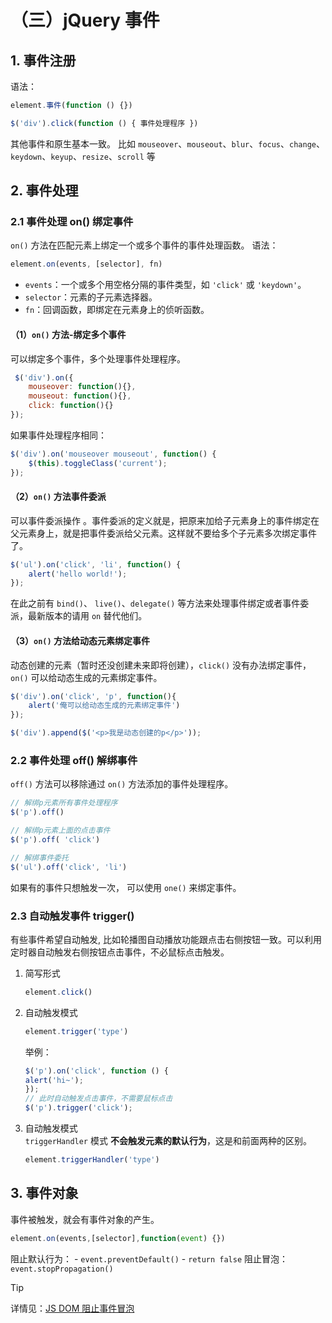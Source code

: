 # （三）jQuery 事件

## 1. 事件注册

语法：
```js
element.事件(function () {})
```
```js
$('div').click(function () { 事件处理程序 })
```

其他事件和原生基本一致。
比如 `mouseover`、`mouseout`、`blur`、`focus`、`change`、`keydown`、`keyup`、`resize`、`scroll` 等

## 2. 事件处理

### 2.1 事件处理 on() 绑定事件

`on()` 方法在匹配元素上绑定一个或多个事件的事件处理函数。
语法：
```js
element.on(events, [selector], fn)
```

- `events`：一个或多个用空格分隔的事件类型，如 `'click'` 或 `'keydown'`。
- `selector`：元素的子元素选择器。
- `fn`：回调函数，即绑定在元素身上的侦听函数。

#### （1）`on()` 方法-绑定多个事件

可以绑定多个事件，多个处理事件处理程序。
```js
 $('div').on({
    mouseover: function(){},
    mouseout: function(){},
    click: function(){}
});
```

如果事件处理程序相同：
```js
$('div').on('mouseover mouseout', function() {
    $(this).toggleClass('current');
}); 
```

#### （2）`on()` 方法事件委派

可以事件委派操作 。事件委派的定义就是，把原来加给子元素身上的事件绑定在父元素身上，就是把事件委派给父元素。这样就不要给多个子元素多次绑定事件了。
```js
$('ul').on('click', 'li', function() {
    alert('hello world!');
});
```

在此之前有 `bind()`、 `live()`、`delegate()` 等方法来处理事件绑定或者事件委派，最新版本的请用 `on` 替代他们。

#### （3）`on()` 方法给动态元素绑定事件

动态创建的元素（暂时还没创建未来即将创建），`click()` 没有办法绑定事件， `on()` 可以给动态生成的元素绑定事件。

```js
$('div').on('click', 'p', function(){
    alert('俺可以给动态生成的元素绑定事件')
});
```

```js
$('div').append($('<p>我是动态创建的p</p>'));
```

### 2.2 事件处理 off() 解绑事件

`off()` 方法可以移除通过 `on()` 方法添加的事件处理程序。

```js
// 解绑p元素所有事件处理程序
$('p').off()

// 解绑p元素上面的点击事件
$('p').off( 'click') 

// 解绑事件委托
$('ul').off('click', 'li')
```

如果有的事件只想触发一次， 可以使用 `one()` 来绑定事件。

### 2.3 自动触发事件 trigger()

有些事件希望自动触发, 比如轮播图自动播放功能跟点击右侧按钮一致。可以利用定时器自动触发右侧按钮点击事件，不必鼠标点击触发。  

1. 简写形式
    ```js
    element.click()  
    ```

2. 自动触发模式
    ```js
    element.trigger('type')
    ```
    举例：
    ```js
    $('p').on('click', function () {
    alert('hi~');
    }); 
    // 此时自动触发点击事件，不需要鼠标点击
    $('p').trigger('click'); 
    ```

3. 自动触发模式  
    `triggerHandler` 模式 **不会触发元素的默认行为**，这是和前面两种的区别。
    ```js
    element.triggerHandler('type') 
    ```

## 3. 事件对象

事件被触发，就会有事件对象的产生。

```js
element.on(events,[selector],function(event) {})
```

阻止默认行为：
    - `event.preventDefault()`
    - `return false`
阻止冒泡： `event.stopPropagation()`

> [!TIP]
> 详情见：[JS DOM 阻止事件冒泡](https://docs.mphy.top/#/WebApi/ch03?id=_5-%e9%98%bb%e6%ad%a2%e4%ba%8b%e4%bb%b6%e5%86%92%e6%b3%a1)
